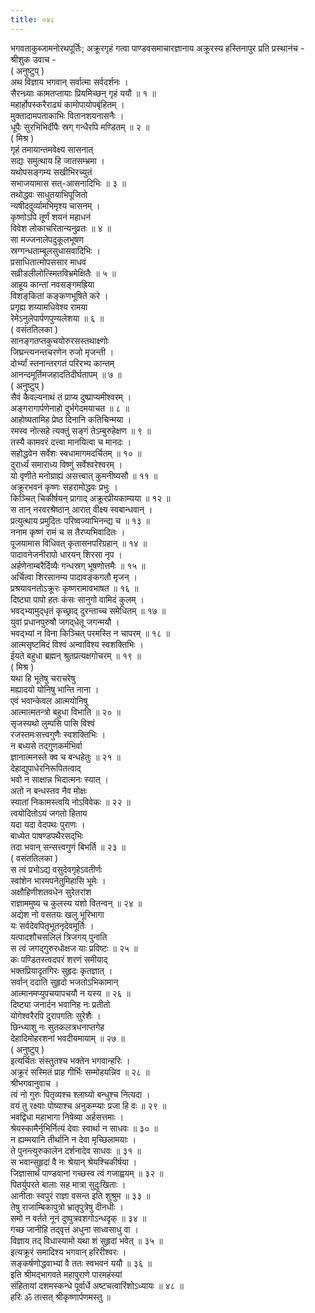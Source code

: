 ```yaml
---
title: ०४८
---
```

भगवताकुब्जामनोरथपूर्तिः; अक्रूरगृहं गत्वा पाण्डवसमाचारज्ञानाय अक्रूरस्य हस्तिनापुर प्रति प्रस्थानंच -  
श्रीशुक उवाच -  
( अनुष्टुप् )  
अथ विज्ञाय भगवान् सर्वात्मा सर्वदर्शनः ।  
सैरन्ध्र्याः कामतप्तायाः प्रियमिच्छन् गृहं ययौ ॥ १ ॥  
महार्होपस्करैराढ्यं कामोपायोपबृंहितम् ।  
मुक्तादामपताकाभिः वितानशयनासनैः ।  
धूपैः सुरभिभिर्दीपैः स्रग् गन्धैरपि मण्डितम् ॥ २ ॥  
( मिश्र )  
गृहं तमायान्तमवेक्ष्य सासनात्  
सद्यः समुत्थाय हि जातसम्भ्रमा ।  
यथोपसङ्‌गम्य सखीभिरच्युतं  
सभाजयामास सत्-आसनादिभिः ॥ ३ ॥  
तथोद्धवः साधुतयाभिपूजितो  
न्यषीददुर्व्यामभिमृश्य चासनम् ।  
कृष्णोऽपि तूर्णं शयनं महाधनं  
विवेश लोकाचरितान्यनुव्रतः ॥ ४ ॥  
सा मज्जनालेपदुकूलभूषण  
स्रग्गन्धताम्बूलसुधासवादिभिः ।  
प्रसाधितात्मोपससार माधवं  
सव्रीडलीलोत्स्मितविभ्रमेक्षितैः ॥ ५ ॥  
आहूय कान्तां नवसङ्‌गमह्रिया  
विशङ्‌कितां कङ्‌कणभूषिते करे ।  
प्रगृह्य शय्यामधिवेश्य रामया  
रेमेऽनुलेपार्पणपुण्यलेशया ॥ ६ ॥  
( वसंततिलका )  
सानङ्‌गतप्तकुचयोरुरसस्तथाक्ष्णोः  
जिघ्रन्त्यनन्तचरणेन रुजो मृजन्ती ।  
दोर्भ्यां स्तनान्तरगतं परिरभ्य कान्तम्  
आनन्दमूर्तिमजहादतिदीर्घतापम् ॥ ७ ॥  
( अनुष्टुप् )  
सैवं कैवल्यनाथं तं प्राप्य दुष्प्राप्यमीश्वरम् ।  
अङ्‌गरागार्पणेनाहो दुर्भगेदमयाचत ॥ ८ ॥  
आहोष्यतामिह प्रेष्ठ दिनानि कतिचिन्मया ।  
रमस्व नोत्सहे त्यक्तुं सङ्‌गं तेऽम्बुरुहेक्षण ॥ ९ ॥  
तस्यै कामवरं दत्त्वा मानयित्वा च मानदः ।  
सहोद्धवेन सर्वेशः स्वधामागमदर्चितम् ॥ १० ॥  
दुरार्ध्यं समाराध्य विष्णुं सर्वेश्वरेश्वरम् ।  
यो वृणीते मनोग्राह्यं असत्त्वात् कुमनीष्यसौ ॥ ११ ॥  
अक्रूरभवनं कृष्णः सहरामोद्धवः प्रभुः ।  
किञ्चित् चिकीर्षयन् प्रागाद् अक्रूरप्रीयकाम्यया ॥ १२ ॥  
स तान् नरवरश्रेष्ठान् आरात् वीक्ष्य स्वबान्धवान् ।  
प्रत्युत्थाय प्रमुदितः परिष्वज्याभिनन्द्य च ॥ १३ ॥  
ननाम कृष्णं रामं च स तैरप्यभिवादितः ।  
पूजयामास विधिवत् कृतासनपरिग्रहान् ॥ १४ ॥  
पादावनेजनीरापो धारयन् शिरसा नृप ।  
अर्हणेनाम्बरैर्दिव्यैः गन्धस्रग् भूषणोत्तमैः ॥ १५ ॥  
अर्चित्वा शिरसानम्य पादावङ्‌कगतौ मृजन् ।  
प्रश्रयावनतोऽक्रूरः कृष्णरामावभाषत ॥ १६ ॥  
दिष्ट्या पापो हतः कंसः सानुगो वामिदं कुलम् ।  
भवद्भ्यामुद्‌धृतं कृच्छ्राद् दुरन्ताच्च समेधितम् ॥ १७ ॥  
युवां प्रधानपुरुषौ जगद्‌धेतू जगन्मयौ ।  
भवद्भ्यां न विना किञ्चित् परमस्ति न चापरम् ॥ १८ ॥  
आत्मसृष्टमिदं विश्वं अन्वाविश्य स्वशक्तिभिः ।  
ईयते बहुधा ब्रह्मन् श्रुतप्रत्यक्षगोचरम् ॥ १९ ॥  
( मिश्र )  
यथा हि भूतेषु चराचरेषु  
मह्यादयो योनिषु भान्ति नाना ।  
एवं भवान्केवल आत्मयोनिषु  
आत्मात्मतन्त्रो बहुधा विभाति ॥ २० ॥  
सृजस्यथो लुम्पसि पासि विश्वं  
रजस्तमःसत्त्वगुणैः स्वशक्तिभिः ।  
न बध्यसे तद्गुणकर्मभिर्वा  
ज्ञानात्मनस्ते क्व च बन्धहेतुः ॥ २१ ॥  
देहाद्युपाधेरनिरूपितत्वाद्  
भवो न साक्षान्न भिदात्मनः स्यात् ।  
अतो न बन्धस्तव नैव मोक्षः  
स्यातां निकामस्त्वयि नोऽविवेकः ॥ २२ ॥  
त्वयोदितोऽयं जगतो हिताय  
यदा यदा वेदपथः पुराणः ।  
बाध्येत पाषण्डपथैरसद्‌भिः  
तदा भवान् सन्सत्त्वगुणं बिभर्ति ॥ २३ ॥  
( वसंततिलका )  
स त्वं प्रभोऽद्य वसुदेवगृहेऽवतीर्णः  
स्वांशेन भारमपनेतुमिहासि भूमेः ।  
अक्षौहिणीशतवधेन सुरेतरांश  
राज्ञाममुष्य च कुलस्य यशो वितन्वन् ॥ २४ ॥  
अद्येश नो वसतयः खलु भूरिभागा  
यः सर्वदेवपितृभूतनृदेवमूर्तिः ।  
यत्पादशौचसलिलं त्रिजगय् पुनाति  
स त्वं जगद्गुरुरधोक्षज याः प्रविष्टः ॥ २५ ॥  
कः पण्डितस्त्वदपरं शरणं समीयाद्  
भक्तप्रियादृतगिरः सुहृदः कृतज्ञात् ।  
सर्वान् ददाति सुहृदो भजतोऽभिकामान्  
आत्मानमप्युपचयापचयौ न यस्य ॥ २६ ॥  
दिष्ट्या जनार्दन भवानिह नः प्रतीतो  
योगेश्वरैरपि दुरापगतिः सुरेशैः ।  
छिन्ध्याशु नः सुतकलत्रधनाप्तगेह  
देहादिमोहरशनां भवदीयमायाम् ॥ २७ ॥  
( अनुष्टुप् )  
इत्यर्चितः संस्तुतश्च भक्तेन भगवान्हरिः ।  
अक्रूरं सस्मितं प्राह गीर्भिः सम्मोहयन्निव ॥ २८ ॥  
श्रीभगवानुवाच ।  
त्वं नो गुरुः पितृव्यश्च श्लाघ्यो बन्धुश्च नित्यदा ।  
वयं तु रक्ष्याः पोष्याश्च अनुकम्प्याः प्रजा हि वः ॥ २९ ॥  
भवद्विधा महाभागा निषेव्या अर्हसत्तमाः ।  
श्रेयस्कामैर्नृभिर्नित्यं देवाः स्वार्था न साधवः ॥ ३० ॥  
न ह्यम्मयानि तीर्थानि न देवा मृच्छिलामयाः ।  
ते पुनन्त्युरुकालेन दर्शनादेव साधवः ॥ ३१ ॥  
स भवान्सुहृदां वै नः श्रेयान् श्रेयश्चिकीर्षया ।  
जिज्ञासार्थं पाण्डवानां गच्छस्व त्वं गजाह्वयम् ॥ ३२ ॥  
पितर्युपरते बालाः सह मात्रा सुदुःखिताः ।  
आनीताः स्वपुरं राज्ञा वसन्त इति शुश्रुम ॥ ३३ ॥  
तेषु राजाम्बिकापुत्रो भ्रातृपुत्रेषु दीनधीः ।  
समो न वर्तते नूनं दुष्पुत्रवशगोऽन्धदृक् ॥ ३४ ॥  
गच्छ जानीहि तद्‌वृत्तं अधुना साध्वसाधु वा ।  
विज्ञाय तद् विधास्यामो यथा शं सुहृदां भवेत् ॥ ३५ ॥  
इत्यक्रूरं समादिश्य भगवान् हरिरीश्वरः ।  
सङ्‌कर्षणोद्धवाभ्यां वै ततः स्वभवनं ययौ ॥ ३६ ॥  
इति श्रीमद्भागवते महापुराणे पारमहंस्यां  
संहितायां दशमस्कन्धे पूर्वार्धे अष्टचत्वारिंशोऽध्यायः ॥ ४८ ॥  
हरिः ॐ तत्सत् श्रीकृष्णार्पणमस्तु ॥